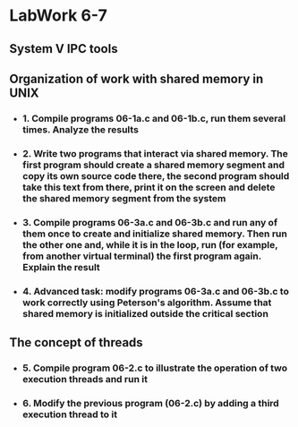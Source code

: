 # LabWork 6-7

## System V IPC tools

## Organization of work with shared memory in UNIX

- ### 1. Compile programs 06-1a.c and 06-1b.c, run them several times. Analyze the results

- ### 2. Write two programs that interact via shared memory. The first program should create a shared memory segment and copy its own source code there, the second program should take this text from there, print it on the screen and delete the shared memory segment from the system

- ### 3. Compile programs 06-3a.c and 06-3b.c and run any of them once to create and initialize shared memory. Then run the other one and, while it is in the loop, run (for example, from another virtual terminal) the first program again. Explain the result

- ### 4. Advanced task: modify programs 06-3a.c and 06-3b.c to work correctly using Peterson's algorithm. Assume that shared memory is initialized outside the critical section

## The concept of threads

- ### 5. Compile program 06-2.c to illustrate the operation of two execution threads and run it

- ### 6. Modify the previous program (06-2.c) by adding a third execution thread to it

